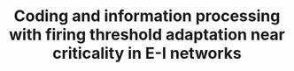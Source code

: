 ---
title: "Coding and information processing with firing threshold adaptation near criticality in E-I networks "
collection: talks
type: conference
venue: "34th Annual Computational Neuroscience Meeting: CNS*2025"
year: 2025
location: "Florence, Italy"
website: ""
---